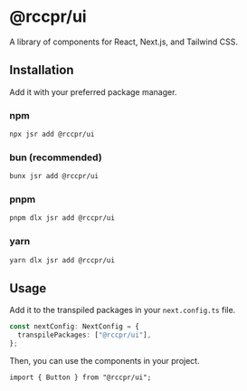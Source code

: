 # @rccpr/ui

A library of components for React, Next.js, and Tailwind CSS.

## Installation

Add it with your preferred package manager.

### npm

```bash
npx jsr add @rccpr/ui
```

### bun (recommended)

```bash
bunx jsr add @rccpr/ui
```

### pnpm

```bash
pnpm dlx jsr add @rccpr/ui
```

### yarn

```bash
yarn dlx jsr add @rccpr/ui
```

## Usage

Add it to the transpiled packages in your `next.config.ts` file.

```ts
const nextConfig: NextConfig = {
  transpilePackages: ["@rccpr/ui"],
};
```

Then, you can use the components in your project.

```tsx
import { Button } from "@rccpr/ui";
```
